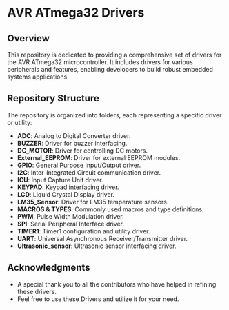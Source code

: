 # AVR ATmega32 Drivers

## Overview
This repository is dedicated to providing a comprehensive set of drivers for the AVR ATmega32 microcontroller. It includes drivers for various peripherals and features, enabling developers to build robust embedded systems applications.

## Repository Structure
The repository is organized into folders, each representing a specific driver or utility:
- **ADC**: Analog to Digital Converter driver.
- **BUZZER**: Driver for buzzer interfacing.
- **DC_MOTOR**: Driver for controlling DC motors.
- **External_EEPROM**: Driver for external EEPROM modules.
- **GPIO**: General Purpose Input/Output driver.
- **I2C**: Inter-Integrated Circuit communication driver.
- **ICU**: Input Capture Unit driver.
- **KEYPAD**: Keypad interfacing driver.
- **LCD**: Liquid Crystal Display driver.
- **LM35_Sensor**: Driver for LM35 temperature sensors.
- **MACROS & TYPES**: Commonly used macros and type definitions.
- **PWM**: Pulse Width Modulation driver.
- **SPI**: Serial Peripheral Interface driver.
- **TIMER1**: Timer1 configuration and utility driver.
- **UART**: Universal Asynchronous Receiver/Transmitter driver.
- **Ultrasonic_sensor**: Ultrasonic sensor interfacing driver.

## Acknowledgments
- A special thank you to all the contributors who have helped in refining these drivers.
- Feel free to use these Drivers and utilize it for your need.
